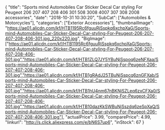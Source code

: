 {
	"title": "Sports mind Automobiles Car Sticker Decal Car styling For Peugeot 206 207 407 208 406 301 508 3008 4007 307 308 2008 accessories",
	"date": "2018-10-31 10:30:20",
	"SubCat": ["Automobiles & Motorcycles"],
	"categories": ["Exterior Accessories"],
	"thumbnailImage": "https://ae01.alicdn.com/kf/HTB1195Rc6fguuRjSspkq6xchpXaG/Sports-mind-Automobiles-Car-Sticker-Decal-Car-styling-For-Peugeot-206-207-407-208-406-301.jpg_220x220.jpg",
	"BigImage": ["https://ae01.alicdn.com/kf/HTB1195Rc6fguuRjSspkq6xchpXaG/Sports-mind-Automobiles-Car-Sticker-Decal-Car-styling-For-Peugeot-206-207-407-208-406-301.jpg","https://ae01.alicdn.com/kf/HTB1ZLQ7JY5YBuNjSspoq6zeNFXaa/Sports-mind-Automobiles-Car-Sticker-Decal-Car-styling-For-Peugeot-206-207-407-208-406-301.jpg","https://ae01.alicdn.com/kf/HTB1gRAdJ25TBuNjSspcq6znGFXab/Sports-mind-Automobiles-Car-Sticker-Decal-Car-styling-For-Peugeot-206-207-407-208-406-301.jpg","https://ae01.alicdn.com/kf/HTB1hU4nm67nBKNjSZLeq6zxCFXa0/Sports-mind-Automobiles-Car-Sticker-Decal-Car-styling-For-Peugeot-206-207-407-208-406-301.jpg","https://ae01.alicdn.com/kf/HTB10dazKkSWBuNjSszdq6zeSpXaQ/Sports-mind-Automobiles-Car-Sticker-Decal-Car-styling-For-Peugeot-206-207-407-208-406-301.jpg"],
	"actualPrice": 3.99,
	"comparePrice": 4.99,
	"linkurl": "http://s.click.aliexpress.com/e/bN6S7up6",
	"inStock": 67
}
